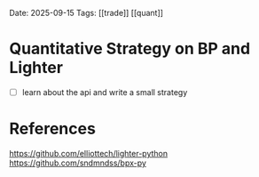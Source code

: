 Date: 2025-09-15
Tags: [[trade]] [[quant]]

# Quantitative Strategy on BP and Lighter

- [ ] learn about the api and write a small strategy

# References
https://github.com/elliottech/lighter-python
https://github.com/sndmndss/bpx-py